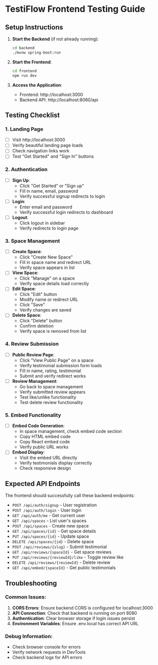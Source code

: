 # TestiFlow Frontend Testing Guide

## Setup Instructions

1. **Start the Backend** (if not already running):
   ```bash
   cd backend
   ./mvnw spring-boot:run
   ```

2. **Start the Frontend**:
   ```bash
   cd frontend
   npm run dev
   ```

3. **Access the Application**:
   - Frontend: http://localhost:3000
   - Backend API: http://localhost:8080/api

## Testing Checklist

### 1. Landing Page
- [ ] Visit http://localhost:3000
- [ ] Verify beautiful landing page loads
- [ ] Check navigation links work
- [ ] Test "Get Started" and "Sign In" buttons

### 2. Authentication
- [ ] **Sign Up**:
  - Click "Get Started" or "Sign up"
  - Fill in name, email, password
  - Verify successful signup redirects to login
- [ ] **Login**:
  - Enter email and password
  - Verify successful login redirects to dashboard
- [ ] **Logout**:
  - Click logout in sidebar
  - Verify redirects to login page

### 3. Space Management
- [ ] **Create Space**:
  - Click "Create New Space"
  - Fill in space name and redirect URL
  - Verify space appears in list
- [ ] **View Space**:
  - Click "Manage" on a space
  - Verify space details load correctly
- [ ] **Edit Space**:
  - Click "Edit" button
  - Modify name or redirect URL
  - Click "Save"
  - Verify changes are saved
- [ ] **Delete Space**:
  - Click "Delete" button
  - Confirm deletion
  - Verify space is removed from list

### 4. Review Submission
- [ ] **Public Review Page**:
  - Click "View Public Page" on a space
  - Verify testimonial submission form loads
  - Fill in name, rating, testimonial
  - Submit and verify redirect works
- [ ] **Review Management**:
  - Go back to space management
  - Verify submitted review appears
  - Test like/unlike functionality
  - Test delete review functionality

### 5. Embed Functionality
- [ ] **Embed Code Generation**:
  - In space management, check embed code section
  - Copy HTML embed code
  - Copy React embed code
  - Verify public URL works
- [ ] **Embed Display**:
  - Visit the embed URL directly
  - Verify testimonials display correctly
  - Check responsive design

## Expected API Endpoints

The frontend should successfully call these backend endpoints:

- `POST /api/auth/signup` - User registration
- `POST /api/auth/login` - User login
- `GET /api/auth/me` - Get current user
- `GET /api/spaces` - List user's spaces
- `POST /api/spaces` - Create new space
- `GET /api/spaces/{id}` - Get space details
- `PUT /api/spaces/{id}` - Update space
- `DELETE /api/spaces/{id}` - Delete space
- `POST /api/reviews/{slug}` - Submit testimonial
- `GET /api/reviews/{spaceId}` - Get space reviews
- `PUT /api/reviews/{reviewId}/like` - Toggle review like
- `DELETE /api/reviews/{reviewId}` - Delete review
- `GET /api/embed/{spaceId}` - Get public testimonials

## Troubleshooting

### Common Issues:
1. **CORS Errors**: Ensure backend CORS is configured for localhost:3000
2. **API Connection**: Check that backend is running on port 8080
3. **Authentication**: Clear browser storage if login issues persist
4. **Environment Variables**: Ensure .env.local has correct API URL

### Debug Information:
- Check browser console for errors
- Verify network requests in DevTools
- Check backend logs for API errors
